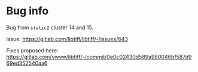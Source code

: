 # Bug info

Bug from `static2` cluster 14 and 15. 

Issue: https://gitlab.com/libtiff/libtiff/-/issues/643

Fixes proposed here: https://gitlab.com/vwvw/libtiff/-/commit/0e0c02430d589a980046bf587d969ed352540aa6
